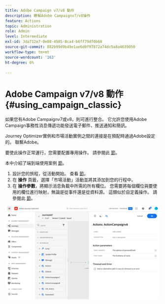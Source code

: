 ```yaml
---
title: Adobe Campaign v7/v8 動作
description: 瞭解Adobe Campaignv7/v8操作
feature: Actions
topic: Administration
role: Admin
level: Intermediate
exl-id: 3da712e7-0e08-4585-8ca4-b6ff79df0b68
source-git-commit: 882b99d9b49e1ae6d0f97872a74dc5a8a4639050
workflow-type: tm+mt
source-wordcount: '163'
ht-degree: 6%

---
```


# Adobe Campaign v7/v8 動作 {#using_campaign_classic}

如果您有Adobe Campaignv7或v8，則可進行整合。 它允許您使用Adobe Campaign事務性消息傳遞功能發送電子郵件、推送通知和簡訊。

Journey Optimizer實例和市場活動實例之間的連接是在預配時通過Adobe設定的。 聯繫Adobe。

要使此操作正常運行，您需要配置專用操作。 請參閱此 [節](../action/acc-action.md)。

本中介紹了端到端使用案例 [節](../building-journeys/campaign-classic-use-case.md)。

1. 設計您的旅程，從活動開始。 查看 [節](../building-journeys/journey.md)。
1. 在 **操作** 頁籤，選擇「市場活動」活動並將其添加到您的行程中。
1. 在 **操作參數**，將顯示消息負載中所需的所有欄位。 您需要將每個欄位與要使用的欄位進行映射，無論是從事件還是從資料源。 這類似於自定義操作。 請參閱此 [節](../building-journeys/using-custom-actions.md)。

![](assets/accintegration2.png)
